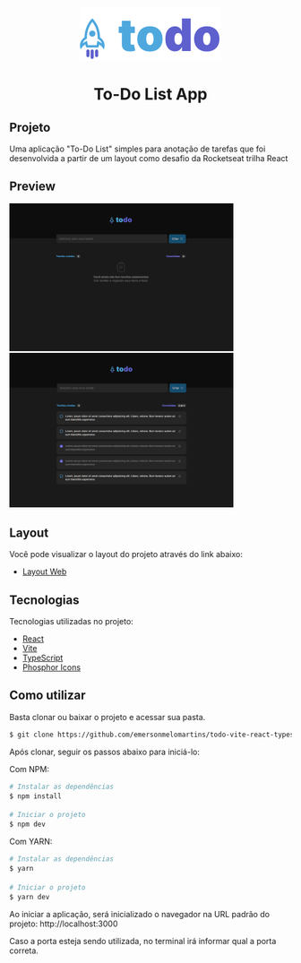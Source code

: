 <div align="center">
    <img src="./src/assets/logo.svg" />
<h1 align="center">To-Do List App</h1>
</div>

## Projeto

Uma aplicação "To-Do List" simples para anotação de tarefas que foi desenvolvida a partir de um layout como desafio da Rocketseat trilha React

## Preview

<p align="left">
  <img src="./src/assets/preview/preview-1.png" width=400 alt="Página Inicial da aplicação sem tarefas" />
  <img src="./src/assets/preview/preview-2.png" width=400 alt="Página Inicial da aplicação com algumas tarefas completas" />
</p>

## Layout

Você pode visualizar o layout do projeto através do link abaixo:

- [Layout Web](<https://www.figma.com/file/MhzQf4UuhhESg4PPodjNcy/ToDo-List-(Copy)?node-id=0%3A1>)

## Tecnologias

Tecnologias utilizadas no projeto:

- [React](https://reactjs.org)
- [Vite](https://vitejs.dev/)
- [TypeScript](https://www.typescriptlang.org/)
- [Phosphor Icons](https://phosphoricons.com/)

## Como utilizar

Basta clonar ou baixar o projeto e acessar sua pasta.

```bash
$ git clone https://github.com/emersonmelomartins/todo-vite-react-typescript.git
```

Após clonar, seguir os passos abaixo para iniciá-lo:

Com NPM:
```bash
# Instalar as dependências
$ npm install

# Iniciar o projeto
$ npm dev
```

Com YARN:
```bash
# Instalar as dependências
$ yarn

# Iniciar o projeto
$ yarn dev
```

Ao iniciar a aplicação, será inicializado o navegador na URL padrão do projeto: http://localhost:3000

Caso a porta esteja sendo utilizada, no terminal irá informar qual a porta correta.

